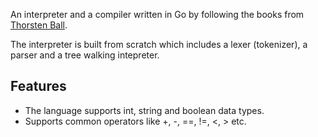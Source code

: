 An interpreter and a compiler written in Go by following the books from
[Thorsten Ball](https://www.amazon.com/Thorsten-Ball/e/B06XCKTCRW/ref=dp_byline_cont_pop_book_1).

The interpreter is built from scratch which includes a lexer (tokenizer), a parser and a tree walking intepreter.

## Features
- The language supports int, string and boolean data types.
- Supports common operators like +, -, ==, !=, <, > etc.



